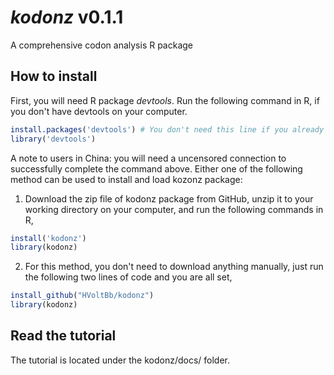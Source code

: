 # _kodonz_ v0.1.1
A comprehensive codon analysis R package

## How to install
First, you will need R package _devtools_. Run the following command in R, if you don't have devtools on your computer.
```R
install.packages('devtools') # You don't need this line if you already have it on you computer
library('devtools')
```
A note to users in China: you will need a uncensored connection to successfully complete the command above. Either one of the following method can be used to install and load kozonz package:

1. Download the zip file of kodonz package from GitHub, unzip it to your working directory on your computer, and run the following commands in R,
```R
install('kodonz')
library(kodonz)
```
2. For this method, you don't need to download anything manually, just run the following two lines of code and you are all set,
```R
install_github("HVoltBb/kodonz")
library(kodonz)
```

## Read the tutorial
The tutorial is located under the kodonz/docs/ folder. 
